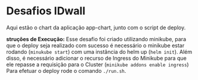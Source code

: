 # Desafios IDwall

Aqui estão o chart da aplicação app-chart, junto com o script de deploy.

**struções de Execução:**
Esse desafio foi criado utilizando minikube, para que o deploy seja realizado com sucesso é necessário o minikube estar rodando (`minukube start`) com uma instância do helm up (`helm init`).
Além disso, é necessário adicionar o recurso de Ingress do Minikube para que ele repasse a requisição para o Cluster (`minikube addons enable ingress`)
Para efetuar o deploy rode o comando `./run.sh`.

